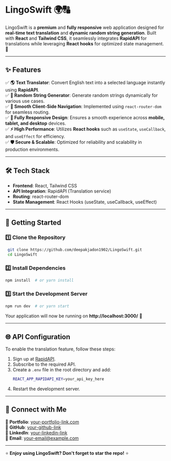 # LingoSwift 🌍🔠  
LingoSwift is a **premium** and **fully responsive** web application designed for **real-time text translation** and **dynamic random string generation**. Built with **React** and **Tailwind CSS**, it seamlessly integrates **RapidAPI** for translations while leveraging **React hooks** for optimized state management. 🚀  

---

## ✨ Features

✅ **🌎 Text Translator**: Convert English text into a selected language instantly using **RapidAPI**.  
✅ **🔢 Random String Generator**: Generate random strings dynamically for various use cases.  
✅ **🔗 Smooth Client-Side Navigation**: Implemented using `react-router-dom` for seamless routing.  
✅ **📱 Fully Responsive Design**: Ensures a smooth experience across **mobile, tablet, and desktop** devices.  
✅ **⚡ High Performance**: Utilizes **React hooks** such as `useState`, `useCallback`, and `useEffect` for efficiency.  
✅ **🛡️ Secure & Scalable**: Optimized for reliability and scalability in production environments.  

---

## 🛠️ Tech Stack

- **Frontend**: React, Tailwind CSS  
- **API Integration**: RapidAPI (Translation service)  
- **Routing**: react-router-dom  
- **State Management**: React Hooks (useState, useCallback, useEffect)  

---

## 🏁 Getting Started

### 1️⃣ Clone the Repository
```sh
 git clone https://github.com/deepakjadon1902/LingoSwift.git 
 cd LingoSwift
```

### 2️⃣ Install Dependencies
```sh
npm install  # or yarn install
```

### 3️⃣ Start the Development Server
```sh
npm run dev  # or yarn start
```
Your application will now be running on **http://localhost:3000/** 🚀

---

## 🌐 API Configuration
To enable the translation feature, follow these steps:
1. Sign up at [RapidAPI](https://rapidapi.com/).
2. Subscribe to the required API.
3. Create a `.env` file in the root directory and add:
   ```sh
   REACT_APP_RAPIDAPI_KEY=your_api_key_here
   ```
4. Restart the development server.

---





## 🔗 Connect with Me
💼 **Portfolio**: [your-portfolio-link.com](https://portfolio-deepakjadon1902s-projects.vercel.app/)  
🐙 **GitHub**: [your-github-link](https://github.com/deepakjadon1902)  
💼 **LinkedIn**: [your-linkedin-link](https://www.linkedin.com/in/deepak-jadon-612487272)  
📧 **Email**: [your-email@example.com](mailto:deepakjadon1907@gmail.com)

---

⭐ **Enjoy using LingoSwift? Don't forget to star the repo!** ⭐

